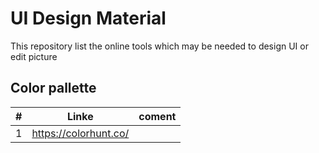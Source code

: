 # UI Design Material
This repository list the online tools which may be needed to design UI or edit picture


## Color pallette

|#    |Linke                   |coment              |
|-----|------------------------|--------------------|
|1    |https://colorhunt.co/   |                    |
